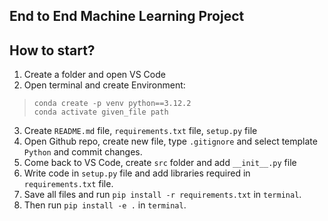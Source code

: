 ## End to End Machine Learning Project

## How to start?
1. Create a folder and open VS Code
2. Open terminal and create Environment:
> ``` conda create -p venv python==3.12.2 ``` <br>
> ``` conda activate given_file path ```
3. Create `README.md` file, `requirements.txt` file, `setup.py` file
4. Open Github repo, create new file, type `.gitignore` and select template `Python` and commit changes.
5. Come back to VS Code, create `src` folder and add `__init__.py` file
6. Write code in `setup.py` file and add libraries required in `requirements.txt` file.
7. Save all files and run ```pip install -r requirements.txt``` in `terminal`.
8. Then run ```pip install -e .``` in `terminal`.